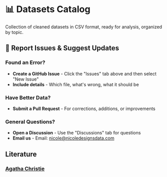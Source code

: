 # 📊 Datasets Catalog
Collection of cleaned datasets in CSV format, ready for analysis, organized by topic.

## 🐛 **Report Issues & Suggest Updates**

### **Found an Error?**
- **Create a GitHub Issue** - Click the "Issues" tab above and then select "New Issue"
- **Include details** - Which file, what's wrong, what it should be

### **Have Better Data?**
- **Submit a Pull Request** - For corrections, additions, or improvements

### **General Questions?**
- **Open a Discussion** - Use the "Discussions" tab for questions
- **Email us** - Email: nicole@nicoledesignsdata.com
  
## Literature
### [Agatha Christie](datasets/literature/christie/)
